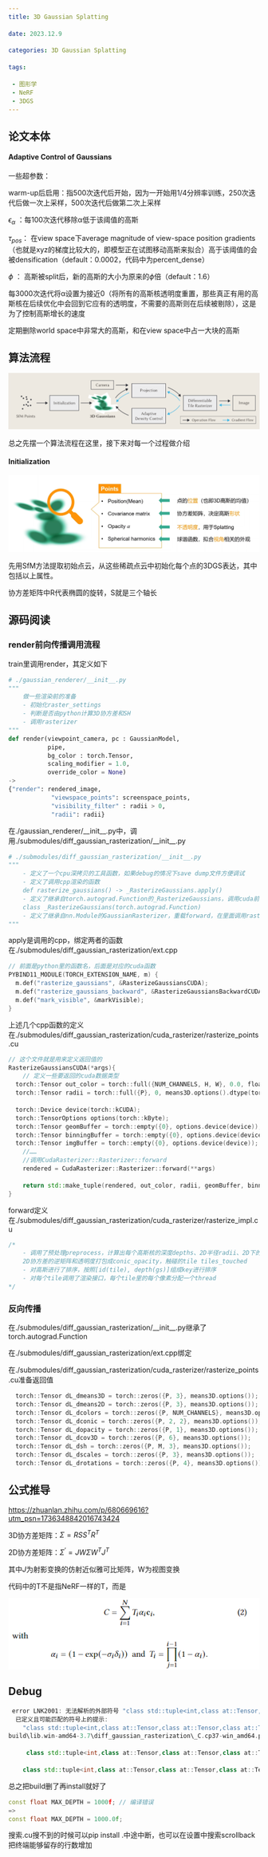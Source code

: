 ```yaml
---
title: 3D Gaussian Splatting

date: 2023.12.9

categories: 3D Gaussian Splatting

tags:

 - 图形学
 - NeRF
 - 3DGS
---
```


## 论文本体

#### Adaptive Control of Gaussians

一些超参数：

warm-up后启用：指500次迭代后开始，因为一开始用1/4分辨率训练，250次迭代后做一次上采样，500次迭代后做第二次上采样

$\epsilon_{\alpha}$ ：每100次迭代移除α低于该阈值的高斯

$τ_{pos}$： 在view space下average magnitude of view-space position gradients（也就是xyz的梯度比较大的，即模型正在试图移动高斯来拟合）高于该阈值的会被densification（default：0.0002，代码中为percent_dense）

$\phi$ ： 高斯被split后，新的高斯的大小为原来的$\phi$倍（default：1.6）

每3000次迭代将α设置为接近0（将所有的高斯核透明度重置，那些真正有用的高斯核在后续优化中会回到它应有的透明度，不需要的高斯则在后续被剔除），这是为了控制高斯增长的速度

定期删除world space中非常大的高斯，和在view space中占一大块的高斯

## 算法流程

![image-20231209162932395](./assets/image-20231209162932395.png)

总之先摆一个算法流程在这里，接下来对每一个过程做介绍

#### Initialization

![image-20231209145841128](./assets/image-20231209145841128.png)

先用SfM方法提取初始点云，从这些稀疏点云中初始化每个点的3DGS表达，其中包括以上属性。

协方差矩阵中R代表椭圆的旋转，S就是三个轴长

## 源码阅读

### render前向传播调用流程

train里调用render，其定义如下

```python
# ./gaussian_renderer/__init__.py
"""
	做一些渲染前的准备
	- 初始化raster_settings
	- 判断是否由python计算3D协方差和SH
	- 调用rasterizer
"""
def render(viewpoint_camera, pc : GaussianModel, 
           pipe, 
           bg_color : torch.Tensor,
           scaling_modifier = 1.0,
           override_color = None)
->
{"render": rendered_image,
            "viewspace_points": screenspace_points,
            "visibility_filter" : radii > 0,
            "radii": radii}
```

在./gaussian_renderer/\_\_init\_\_.py中，调用./submodules/diff_gaussian_rasterization/\_\_init\_\_.py

```python
# ./submodules/diff_gaussian_rasterization/__init__.py
"""
	- 定义了一个cpu深拷贝的工具函数，如果debug的情况下save dump文件方便调试
	- 定义了调用cpp渲染的函数
	def rasterize_gaussians() -> _RasterizeGaussians.apply()
	- 定义了继承自torch.autograd.Function的_RasterizeGaussians，调用cuda前向传播和反向传播
	class _RasterizeGaussians(torch.autograd.Function)
	- 定义了继承自nn.Module的GaussianRasterizer，重载forward，在里面调用rasterize_gaussians()
"""
```

apply是调用的cpp，绑定两者的函数在./submodules/diff_gaussian_rasterization/ext.cpp

```c++
// 前面是python里的函数名，后面是对应的cuda函数
PYBIND11_MODULE(TORCH_EXTENSION_NAME, m) {
  m.def("rasterize_gaussians", &RasterizeGaussiansCUDA);
  m.def("rasterize_gaussians_backward", &RasterizeGaussiansBackwardCUDA);
  m.def("mark_visible", &markVisible);
}
```

上述几个cpp函数的定义在./submodules/diff_gaussian_rasterization/cuda_rasterizer/rasterize_points.cu

```c++
// 这个文件就是用来定义返回值的
RasterizeGaussiansCUDA(*args){
    // 定义一些要返回的cuda数据类型
  torch::Tensor out_color = torch::full({NUM_CHANNELS, H, W}, 0.0, float_opts);
  torch::Tensor radii = torch::full({P}, 0, means3D.options().dtype(torch::kInt32));
  
  torch::Device device(torch::kCUDA);
  torch::TensorOptions options(torch::kByte);
  torch::Tensor geomBuffer = torch::empty({0}, options.device(device));
  torch::Tensor binningBuffer = torch::empty({0}, options.device(device));
  torch::Tensor imgBuffer = torch::empty({0}, options.device(device));
	//……
    //调用CudaRasterizer::Rasterizer::forward
    rendered = CudaRasterizer::Rasterizer::forward(**args)
        
	return std::make_tuple(rendered, out_color, radii, geomBuffer, binningBuffer, imgBuffer)
}  
```

forward定义在./submodules/diff_gaussian_rasterization/cuda_rasterizer/rasterize_impl.cu

```c++
/*
	- 调用了预处理preprocess，计算出每个高斯核的深度depths、2D半径radii、2D下的坐标points_xy_image
	2D协方差的逆矩阵和透明度打包成conic_opacity，触碰的tile tiles_touched
	- 对高斯进行了排序，按照[id(tile), depth(gs)]组成key进行排序
	- 对每个tile调用了渲染接口，每个tile里的每个像素分配一个thread
*/
```

### 反向传播

在./submodules/diff_gaussian_rasterization/\_\_init\_\_.py继承了torch.autograd.Function

在./submodules/diff_gaussian_rasterization/ext.cpp绑定

在./submodules/diff_gaussian_rasterization/cuda_rasterizer/rasterize_points.cu准备返回值

```c++
  torch::Tensor dL_dmeans3D = torch::zeros({P, 3}, means3D.options());
  torch::Tensor dL_dmeans2D = torch::zeros({P, 3}, means3D.options());
  torch::Tensor dL_dcolors = torch::zeros({P, NUM_CHANNELS}, means3D.options());
  torch::Tensor dL_dconic = torch::zeros({P, 2, 2}, means3D.options());
  torch::Tensor dL_dopacity = torch::zeros({P, 1}, means3D.options());
  torch::Tensor dL_dcov3D = torch::zeros({P, 6}, means3D.options());
  torch::Tensor dL_dsh = torch::zeros({P, M, 3}, means3D.options());
  torch::Tensor dL_dscales = torch::zeros({P, 3}, means3D.options());
  torch::Tensor dL_drotations = torch::zeros({P, 4}, means3D.options());
```

## 公式推导

https://zhuanlan.zhihu.com/p/680669616?utm_psn=1736348842016743424

3D协方差矩阵：$\Sigma = RSS^TR^T$

2D协方差矩阵：$\Sigma^‘ = JW\Sigma W^TJ^T$

其中$J$为射影变换的仿射近似雅可比矩阵，W为视图变换

代码中的T不是指NeRF一样的T，而是

![image-20240306165651672](./assets/image-20240306165651672.png)

## Debug

```c++
 error LNK2001: 无法解析的外部符号 "class std::tuple<int,class at::Tensor,class at::Tensor,class at::Tensor,class at::Tensor,class at::Tensor> __cdecl RasterizeGaussiansCUDA(class at::Tensor const &,class at::Tensor const &,class at::Tensor const &,class at::Tensor const &,class at::Tensor const &,class at::Tensor const &,float,class at::Tensor const &,class at::Tensor const &,class at::Tensor const &,float,float,int,int,class at::Tensor const &,int,class at::Tensor const &,bool,bool)" (?RasterizeGaussiansCUDA@@YA?AV?$tuple@HVTensor@at@@V12@V12@V12@V12@@std@@AEBVTensor@at@@00000M000MMHH0H0_N1@Z)
  已定义且可能匹配的符号上的提示:
    "class std::tuple<int,class at::Tensor,class at::Tensor,class at::Tensor,class at::Tensor,class at::Tensor,class at::Tensor> __cdecl RasterizeGaussiansCUDA(class at::Tensor const &,class at::Tensor const &,class at::Tensor const &,class at::Tensor const &,class at::Tensor const &,class at::Tensor const &,float,class at::Tensor const &,class at::Tensor const &,class at::Tensor const &,float,float,int,int,class at::Tensor const &,int,class at::Tensor const &,bool,bool)" (?RasterizeGaussiansCUDA@@YA?AV?$tuple@HVTensor@at@@V12@V12@V12@V12@V12@@std@@AEBVTensor@at@@00000M000MMHH0H0_N1@Z)
build\lib.win-amd64-3.7\diff_gaussian_rasterization\_C.cp37-win_amd64.pyd : fatal error LNK1120: 1 个无法解析的外部命令
    
     class std::tuple<int,class at::Tensor,class at::Tensor,class at::Tensor,class at::Tensor,class at::Tensor> __cdecl RasterizeGaussiansCUDA(class at::Tensor const &,class at::Tensor const &,class at::Tensor const &,class at::Tensor const &,class at::Tensor const &,class at::Tensor const &,float,class at::Tensor const &,class at::Tensor const &,class at::Tensor const &,float,float,int,int,class at::Tensor const &,int,class at::Tensor const &,bool,bool)
         
	class std::tuple<int,class at::Tensor,class at::Tensor,class at::Tensor,class at::Tensor,class at::Tensor,class at::Tensor> __cdecl RasterizeGaussiansCUDA(class at::Tensor const &,class at::Tensor const &,class at::Tensor const &,class at::Tensor const &,class at::Tensor const &,class at::Tensor const &,float,class at::Tensor const &,class at::Tensor const &,class at::Tensor const &,float,float,int,int,class at::Tensor const &,int,class at::Tensor const &,bool,bool)
```

总之把build删了再install就好了

```cpp
const float MAX_DEPTH = 1000f; // 编译错误
=>
const float MAX_DEPTH = 1000.0f;
```

搜索.cu搜不到的时候可以pip install .中途中断，也可以在设置中搜索scrollback把终端能够留存的行数增加
